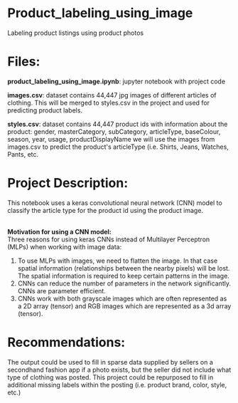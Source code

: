 # Product_labeling_using_image
Labeling product listings using product photos

# Files:
**product_labeling_using_image.ipynb**: jupyter notebook with project code

**images.csv**: dataset contains 44,447 jpg images of different articles of clothing. This will be merged to styles.csv in the project and used for predicting product labels.

**styles.csv**: dataset contains 44,447 product ids with information about the product: gender, masterCategory, subCategory, articleType, baseColour, season, year, usage, productDisplayName
we will use the images from images.csv to predict the product's articleType (i.e. Shirts, Jeans, Watches, Pants, etc.


# Project Description:
This notebook uses a keras convolutional neural network (CNN) model to classify the article type for the product id using the product image. <br /><br />

**Motivation for using a CNN model:** <br/>
Three reasons for using keras CNNs instead of Multilayer Perceptron (MLPs) when working with image data: <br/>

1. To use MLPs with images, we need to flatten the image. In that case spatial information (relationships between the nearby pixels) will be lost. The spatial information is required to keep certain patterns in the image. <br/>
2. CNNs can reduce the number of parameters in the network significantly. CNNs are parameter efficient.<br/>
3. CNNs work with both grayscale images which are often represented as a 2D array (tensor) and RGB images which are represented as a 3d array (tensor).

# Recommendations:
The output could be used to fill in sparse data supplied by sellers on a secondhand fashion app if a photo exists, but the seller did not include what type of clothing was posted. This project could be repurposed to fill in additional missing labels within the posting (i.e. product brand, color, style, etc.)


